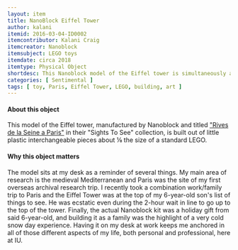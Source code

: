 ```yaml
---
layout: item
title: NanoBlock Eiffel Tower
author: kalani
itemid: 2016-03-04-ID0002
itemcontributor: Kalani Craig
itemcreator: Nanoblock
itemsubject: LEGO toys
itemdate: circa 2018
itemtype: Physical Object
shortdesc: This Nanoblock model of the Eiffel tower is simultaneously a reminder of research, family, and overseas travel.
categories: [ Sentimental ]
tags: [ toy, Paris, Eiffel Tower, LEGO, building, art ]
---
```


#### About this object

This model of the Eiffel tower, manufactured by Nanoblock and titled ["Rives de la Seine a Paris"](https://nanoblockus.com/product/rives-de-la-seine-a-paris) in their "Sights To See" collection, is built out of little plastic interchangeable pieces about ⅛ the size of a standard LEGO.

#### Why this object matters

The model sits at my desk as a reminder of several things. My main area of research is the medieval Mediterranean and Paris was the site of my first overseas archival research trip. I recently took a combination work/family trip to Paris and the Eiffel Tower was at the top of my 6-year-old son's list of things to see. He was ecstatic even during the 2-hour wait in line to go up to the top of the tower. Finally, the actual Nanoblock kit was a holiday gift from said 6-year-old, and building it as a family was the highlight of a very cold snow day experience. Having it on my desk at work keeps me anchored in all of those different aspects of my life, both personal and professional, here at IU.
